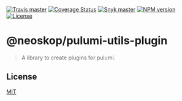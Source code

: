 [![Travis master](https://img.shields.io/travis/neoskop/pulumi-utils/master.svg)](https://travis-ci.org/neoskop/pulumi-utils)
[![Coverage Status](https://coveralls.io/repos/github/neoskop/pulumi-utils/badge.svg)](https://coveralls.io/github/neoskop/pulumi-utils)
[![Snyk master](https://snyk.io/test/github/neoskop/pulumi-utils/master/badge.svg)](https://snyk.io/test/github/neoskop/pulumi-utils/master)
[![NPM version][npm-badge-plugin]][npm-link-plugin]
[![License][licence-plugin]][licence-link]

# @neoskop/pulumi-utils-plugin

> A library to create plugins for pulumi.

## License

[MIT][licence-link]

[npm-badge-plugin]: https://img.shields.io/npm/v/@neoskop/pulumi-utils-plugin
[npm-link-plugin]: https://npmjs.com/package/@neoskop/pulumi-utils-plugin
[licence-link]: https://github.com/neoskop/pulumi-utils/blob/master/LICENSE
[licence-plugin]: https://img.shields.io/npm/l/%40neoskop%2Fpulumi-utils-plugin

